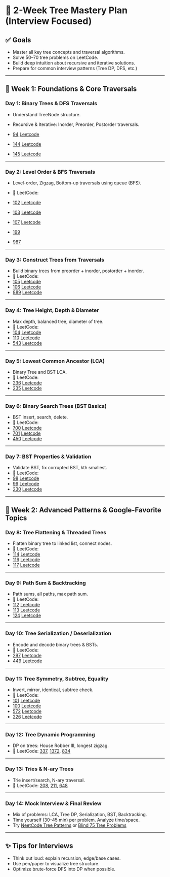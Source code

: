 # 🌳 2-Week Tree Mastery Plan (Interview Focused)

## ✅ Goals
- Master all key tree concepts and traversal algorithms.
- Solve 50–70 tree problems on LeetCode.
- Build deep intuition about recursive and iterative solutions.
- Prepare for common interview patterns (Tree DP, DFS, etc.)

---

## 📅 Week 1: Foundations & Core Traversals

### **Day 1: Binary Trees & DFS Traversals**
- Understand TreeNode structure.
- Recursive & Iterative: Inorder, Preorder, Postorder traversals.

- [94](./94-binary-tree-inorder-traversal.java) [Leetcode](https://leetcode.com/problems/binary-tree-inorder-traversal/)
- [144](./144-preorder-traversal.java) [Leetcode](https://leetcode.com/problems/binary-tree-preorder-traversal/)
- [145](./145-postorder-traversal.java) [Leetcode](https://leetcode.com/problems/binary-tree-postorder-traversal/)

---

### **Day 2: Level Order & BFS Traversals**
- Level-order, Zigzag, Bottom-up traversals using queue (BFS).
- 📘 LeetCode: 
  
- [102](./102-Binary-tree-level-order-traversal-bfs.java) [Leetcode](https://leetcode.com/problems/binary-tree-level-order-traversal/)
- [103](./103-zigzag-traversal.java) [Leetcode](https://leetcode.com/problems/binary-tree-zigzag-level-order-traversal/)
- [107](./107-level-order-bottom-up.java) [Leetcode](https://leetcode.com/problems/binary-tree-level-order-traversal-ii/)
- [199](./199-binary-tree-right-side-view.java)
- [987](./987-vertical-order-traversal.java)

---

### **Day 3: Construct Trees from Traversals**
- Build binary trees from preorder + inorder, postorder + inorder.
- 📘 LeetCode: 
- [105](./105-construct-tree-pre-in-order.java) [Leetcode](https://leetcode.com/problems/construct-binary-tree-from-preorder-and-inorder-traversal/)
- [106](./106-construct-tree-post-in-order.java) [Leetcode](https://leetcode.com/problems/construct-binary-tree-from-inorder-and-postorder-traversal/)
- [889](./889-construct-tree-pre-post-order.java) [Leetcode](https://leetcode.com/problems/construct-binary-tree-from-preorder-and-postorder-traversal/)

---

### **Day 4: Tree Height, Depth & Diameter**
- Max depth, balanced tree, diameter of tree.
- 📘 LeetCode: 
- [104](./104-max-depth-of-binary-tree.java) [Leetcode](https://leetcode.com/problems/maximum-depth-of-binary-tree/)
- [110](./110-balanced-binary-tree.java) [Leetcode](https://leetcode.com/problems/balanced-binary-tree/)
- [543](./543-diameter-of-binary-tree.java) [Leetcode](https://leetcode.com/problems/diameter-of-binary-tree/)

---

### **Day 5: Lowest Common Ancestor (LCA)**
- Binary Tree and BST LCA.
- 📘 LeetCode: 
- [236](./236-lowest-common-ancestor.java) [Leetcode](https://leetcode.com/problems/lowest-common-ancestor-of-a-binary-tree/)
- [235](./235-lowest-common-ancestor-bst.java) [Leetcode](https://leetcode.com/problems/lowest-common-ancestor-of-a-binary-search-tree/)

---

### **Day 6: Binary Search Trees (BST Basics)**
- BST insert, search, delete.
- 📘 LeetCode: 
- [700](./700-search-bst.java) [Leetcode](https://leetcode.com/problems/search-in-a-binary-search-tree/)
- [701](./701-insert-bst.java) [Leetcode](https://leetcode.com/problems/insert-into-a-binary-search-tree/)
- [450](./450-delete-node-bst.java) [Leetcode](https://leetcode.com/problems/delete-node-in-a-bst/)

---

### **Day 7: BST Properties & Validation**
- Validate BST, fix corrupted BST, kth smallest.
- 📘 LeetCode: 
- [98](./98-validate-bst.java) [Leetcode](https://leetcode.com/problems/validate-binary-search-tree/)
- [99](./99-recover-bst.java) [Leetcode](https://leetcode.com/problems/recover-binary-search-tree/)
- [230](./230-kth-smallest-element-bst.java) [Leetcode](https://leetcode.com/problems/kth-smallest-element-in-a-bst/)

---

## 📅 Week 2: Advanced Patterns & Google-Favorite Topics

### **Day 8: Tree Flattening & Threaded Trees**
- Flatten binary tree to linked list, connect nodes.
- 📘 LeetCode: 
- [114](./114-flatten-binary-tree.java) [Leetcode](https://leetcode.com/problems/flatten-binary-tree-to-linked-list/)
- [116](./116-populate-next-right.java) [Leetcode](https://leetcode.com/problems/populating-next-right-pointers-in-each-node/)
- [117](./117-populating-next-right-pointers-in-each-node-II.java) [Leetcode](https://leetcode.com/problems/populating-next-right-pointers-in-each-node-ii/)

---

### **Day 9: Path Sum & Backtracking**
- Path sums, all paths, max path sum.
- 📘 LeetCode: 
- [112](./112-path-sum.java) [Leetcode](https://leetcode.com/problems/path-sum/)
- [113](./113-path-sum-II.java) [Leetcode](https://leetcode.com/problems/path-sum-ii/)
- [124](./124-max-path-sum.java) [Leetcode](https://leetcode.com/problems/binary-tree-maximum-path-sum/)

---

### **Day 10: Tree Serialization / Deserialization**
- Encode and decode binary trees & BSTs.
- 📘 LeetCode: 
- [297](./297-Serailize-Deserialize.java) [Leetcode](https://leetcode.com/problems/serialize-and-deserialize-binary-tree/)
- [449](./449-Serialize-Deserialize-BST.java) [Leetcode](https://leetcode.com/problems/serialize-and-deserialize-bst/)

---

### **Day 11: Tree Symmetry, Subtree, Equality**
- Invert, mirror, identical, subtree check.
- 📘 LeetCode: 
- [101](./101-symmetric-tree.java) [Leetcode](https://leetcode.com/problems/symmetric-tree/)
- [100](./100-same-tree.java) [Leetcode](https://leetcode.com/problems/same-tree/)
- [572](./572-subtree-of-another-tree.java) [Leetcode](https://leetcode.com/problems/subtree-of-another-tree/)
- [226](./226-invert-binary-tree.java) [Leetcode](https://leetcode.com/problems/invert-binary-tree/)

---

### **Day 12: Tree Dynamic Programming**
- DP on trees: House Robber III, longest zigzag.
- 📘 LeetCode: [337](https://leetcode.com/problems/house-robber-iii/), [1372](https://leetcode.com/problems/longest-zigzag-path-in-a-binary-tree/), [834](https://leetcode.com/problems/sum-of-distances-in-tree/)

---

### **Day 13: Tries & N-ary Trees**
- Trie insert/search, N-ary traversal.
- 📘 LeetCode: [208](https://leetcode.com/problems/implement-trie-prefix-tree/), [211](https://leetcode.com/problems/design-add-and-search-words-data-structure/), [648](https://leetcode.com/problems/replace-words/)

---

### **Day 14: Mock Interview & Final Review**
- Mix of problems: LCA, Tree DP, Serialization, BST, Backtracking.
- Time yourself (30–45 min) per problem. Analyze time/space.
- Try [NeetCode Tree Patterns](https://neetcode.io/practice) or [Blind 75 Tree Problems](https://leetcode.com/list/xoqag3yj/)

---

## ✨ Tips for Interviews
- Think out loud: explain recursion, edge/base cases.
- Use pen/paper to visualize tree structure.
- Optimize brute-force DFS into DP when possible.
